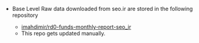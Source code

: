 * Base Level Raw data downloaded from seo.ir are stored in the following repository
 
  * [imahdimir/rd0-funds-monthly-report-seo_ir](https://github.com/imahdimir/rd0-funds-monthly-report-seo_ir.git)
  * This repo gets updated manually.

